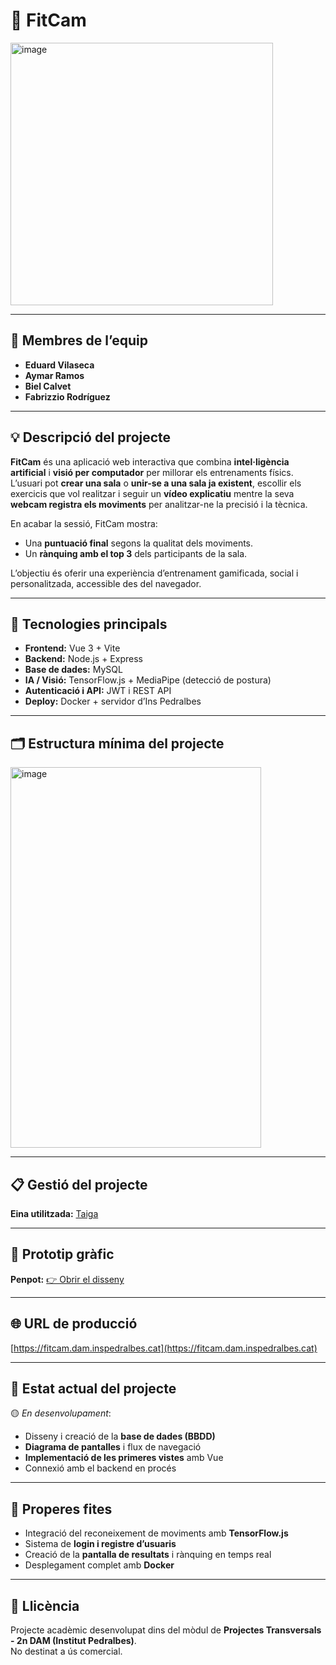 # 🧠 **FitCam**
<img width="420" height="420" alt="image" src="https://github.com/user-attachments/assets/c202c189-35e1-415a-ae4e-ff883b16dbd9" />

---

## 👥 Membres de l’equip
- **Eduard Vilaseca**  
- **Aymar Ramos**  
- **Biel Calvet**  
- **Fabrizzio Rodríguez**

---

## 💡 **Descripció del projecte**
**FitCam** és una aplicació web interactiva que combina **intel·ligència artificial** i **visió per computador** per millorar els entrenaments físics.  
L’usuari pot **crear una sala** o **unir-se a una sala ja existent**, escollir els exercicis que vol realitzar i seguir un **vídeo explicatiu** mentre la seva **webcam registra els moviments** per analitzar-ne la precisió i la tècnica.  

En acabar la sessió, FitCam mostra:
- Una **puntuació final** segons la qualitat dels moviments.  
- Un **rànquing amb el top 3** dels participants de la sala.  

L’objectiu és oferir una experiència d’entrenament gamificada, social i personalitzada, accessible des del navegador.

---

## 🧩 **Tecnologies principals**
- **Frontend:** Vue 3 + Vite  
- **Backend:** Node.js + Express  
- **Base de dades:** MySQL  
- **IA / Visió:** TensorFlow.js + MediaPipe (detecció de postura)  
- **Autenticació i API:** JWT i REST API  
- **Deploy:** Docker + servidor d’Ins Pedralbes  

---

## 🗂️ **Estructura mínima del projecte**
<img width="401" height="609" alt="image" src="https://github.com/user-attachments/assets/e73eed05-c6c3-4109-a051-7cb24ca680ab" />

---

## 📋 **Gestió del projecte**
**Eina utilitzada:** [Taiga]([https://trello.com/](https://api.taiga.io/api/v1/github-hook?project=1747129))

---

## 🎨 **Prototip gràfic**
**Penpot:** [👉 Obrir el disseny](https://design.penpot.app/#/view?file-id=5b786374-066f-8104-8007-048a32a15967&page-id=5b786374-066f-8104-8007-048a32a18227&section=interactions&index=0&share-id=5b786374-066f-8104-8007-049649ccb737)

---

## 🌐 **URL de producció**
[https://fitcam.dam.inspedralbes.cat](https://fitcam.dam.inspedralbes.cat)

---

## 🚀 **Estat actual del projecte**
🟡 *En desenvolupament*:  
- Disseny i creació de la **base de dades (BBDD)**  
- **Diagrama de pantalles** i flux de navegació  
- **Implementació de les primeres vistes** amb Vue  
- Connexió amb el backend en procés

---

## 🔮 **Properes fites**
- Integració del reconeixement de moviments amb **TensorFlow.js**  
- Sistema de **login i registre d’usuaris**  
- Creació de la **pantalla de resultats** i rànquing en temps real  
- Desplegament complet amb **Docker**

---

## 🧾 **Llicència**
Projecte acadèmic desenvolupat dins del mòdul de **Projectes Transversals - 2n DAM (Institut Pedralbes)**.  
No destinat a ús comercial.

